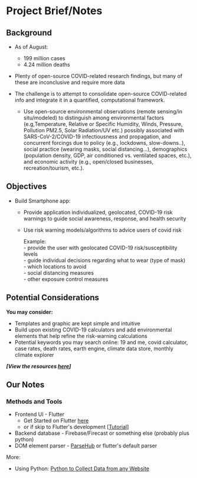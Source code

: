# Project Brief/Notes

## Background 

- As of August: 
	- 199 million cases
	- 4.24 million deaths

- Plenty of open-source COVID-related research findings, but many of these are inconclusive and require more data

- The challenge is to attempt to consolidate open-source COVID-related info and integrate it in a quantified, computational framework.
	- Use open-source environmental observations (remote sensing/in situ/modeled) to distinguish among environmental factors (e.g,Temperature, Relative or Specific Humidity, Winds, Pressure, Pollution PM2.5, Solar Radiation/UV etc.) possibly associated with SARS-CoV-2/COVID-19 infectiousness and propagation, and concurrent forcings due to policy (e.g., lockdowns, slow-downs..), social practice (wearing masks, social distancing…), demographics (population density, GDP, air conditioned vs. ventilated spaces, etc.), and economic activity (e.g., open/closed businesses, recreation/tourism, etc.).
	
## Objectives 
- Build Smartphone app:
	- Provide application individualized, geolocated, COVID-19 risk warnings to guide social awareness, response, and health security
	- Use risk warning models/algorithms to advice users of covid risk
	
		Example:   
			- provide the user with geolocated COVID-19 risk/susceptibility levels  
			- guide individual decisions regarding what to wear (type of mask)  
			- which locations to avoid  
			- social distancing measures  
			- other exposure control measures

## Potential Considerations

**You may consider:**

- Templates and graphic are kept simple and intuitive
- Build upon existing COVID-19 calculators and add environmental elements that help refine the risk-warning calculations
- Potential keywords you may search online: 19 and me, covid calculator, case rates, death rates, earth engine, climate data store, monthly climate explorer




_**[View the resources [here](https://2021.spaceappschallenge.org/challenges/statements/covid-19-calculate-the-risk/resources)]**_

## Our Notes

### Methods and Tools

- Frontend UI - Flutter 
	- Get Started on Flutter [here](https://flutter.dev/docs/get-started/install)
	- or if skip to Flutter's development [[Tutorial](https://flutter.dev/docs/development/ui/widgets-intro)]
- Backend database - Firebase/Firecast or something else (probably plus python)
- DOM element parser - [ParseHub](https://www.parsehub.com/) or flutter's default parser
 
More: 
- Using Python: [Python to Collect Data from any Website](https://towardsdatascience.com/how-to-collect-data-from-any-website-cb8fad9e9ec5)


